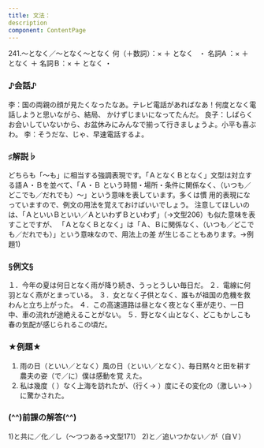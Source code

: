 ```yaml
---
title: 文法：
description
component: ContentPage
---
```



241.～となく／～となく～となく
何（＋数詞）：× ＋ となく   ・
名詞A ：× ＋ となく ＋ 名詞Ｂ：× ＋ となく ・
### ♪会話♪
李：国の両親の顔が見たくなったなあ。テレビ電話があればなあ！何度となく電話しようと思いながら、結局、 かけずじまいになってたんだ。 良子：しばらくお会いしていないから、お盆休みにみんなで揃って行きましょうよ。小平も喜ぶわ。
李：そうだな、じゃ、早速電話するよ。
### ♯解説♭
どちらも「～も」に相当する強調表現です。「ＡとなくＢとなく」文型は対立する語Ａ・Ｂを並べて、「Ａ・Ｂ という時間・場所・条件に関係なく、（いつも／どこでも／だれでも）～」という意味を表しています。多くは慣 用的表現になっていますので、例文の用法を覚えておけばいいでしょう。
注意してほしいのは、「ＡといいＢといい／ＡといわずＢといわず」（→文型206）も似た意味を表すことですが、 「ＡとなくＢとなく」は「Ａ、Ｂに関係なく、（いつも／どこでも／だれでも）」という意味なので、用法上の差 が生じることもあります。→例題1)
### §例文§
１．今年の夏は何日となく雨が降り続き、うっとうしい毎日だ。
２．電線に何羽となく燕がとまっている。
３．女となく子供となく、誰もが祖国の危機を救わんと立ち上がった。
４．この高速道路は昼となく夜となく車が走り、一日中、車の流れが途絶えることがない。
５．野となく山となく、どこもかしこも春の気配が感じられるこの頃だ。
### ★例題★
1) 雨の日（といい／となく）風の日（といい／となく）、毎日黙々と田を耕す農夫の姿（で／に）僕は感動を覚
えた。      
2) 私は幾度（ ）なく上海を訪れたが、（行く→ ）度にその変化の（激しい→ ）に驚かされた。
### (^^)前課の解答(^^)
1)と共に／化／し（～つつある→文型171）
2)と／追いつかない／が（自Ｖ）

